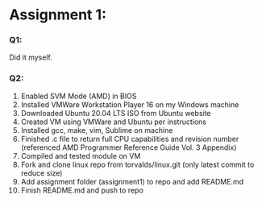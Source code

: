 # Assignment 1:

### Q1:

Did it myself.

### Q2:

1. Enabled SVM Mode (AMD) in BIOS
2. Installed VMWare Workstation Player 16 on my Windows machine
3. Downloaded Ubuntu 20.04 LTS ISO from Ubuntu website
4. Created VM using VMWare and Ubuntu per instructions
5. Installed gcc, make, vim, Sublime on machine
6. Finished .c file to return full CPU capabilities and revision number (referenced AMD Programmer Reference Guide Vol. 3 Appendix)
7. Compiled and tested module on VM
8. Fork and clone linux repo from torvalds/linux.git (only latest commit to reduce size)
9. Add assignment folder (assignment1) to repo and add README.md
10. Finish README.md and push to repo
